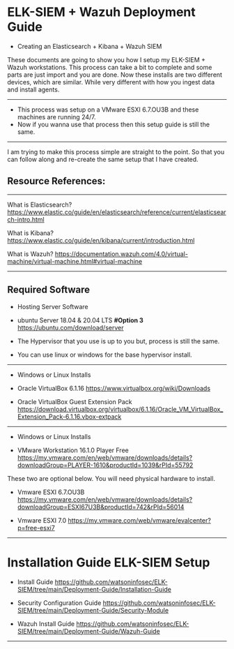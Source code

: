 # ELK-SIEM + Wazuh Deployment Guide

- Creating an Elasticsearch + Kibana + Wazuh SIEM 

These documents are going to show you how I setup my ELK-SIEM + Wazuh workstations. This process can take a bit to complete and some parts are just import and you are done. Now these installs are two different devices, which are similar. While very different with how you ingest data and install agents. 

-----------------------

- This process was setup on a VMware ESXI 6.7.OU3B  and these machines are running 24/7. 
- Now if you wanna use that process then this setup guide is still the same.

-----------------------



I am trying to make this process simple are straight to the point. So that you can follow along and re-create the same setup that I have created.

## Resource References:

-----------------------

What is Elasticsearch?
https://www.elastic.co/guide/en/elasticsearch/reference/current/elasticsearch-intro.html

What is Kibana?
https://www.elastic.co/guide/en/kibana/current/introduction.html

What is Wazuh? 
https://documentation.wazuh.com/4.0/virtual-machine/virtual-machine.html#virtual-machine

-----------------------

## Required Software


- Hosting Server Software 

- ubuntu Server 18.04 & 20.04 LTS **#Option 3**  https://ubuntu.com/download/server

- The Hypervisor that you use is up to you but, process is still the same.
- You can use linux or windows for the base hypervisor install.


-----------------------
- Windows or Linux Installs

- Oracle VirtualBox 6.1.16 https://www.virtualbox.org/wiki/Downloads

- Oracle VirtualBox Guest Extension Pack https://download.virtualbox.org/virtualbox/6.1.16/Oracle_VM_VirtualBox_Extension_Pack-6.1.16.vbox-extpack

-----------------------
- Windows or Linux Installs

- VMware Workstation 16.1.0 Player Free https://my.vmware.com/en/web/vmware/downloads/details?downloadGroup=PLAYER-1610&productId=1039&rPId=55792

These two are optional below.
You will need physical hardware to install.

- Vmware ESXI 6.7.OU3B https://my.vmware.com/en/web/vmware/downloads/details?downloadGroup=ESXI67U3B&productId=742&rPId=56014

- Vmware ESXI 7.0 https://my.vmware.com/web/vmware/evalcenter?p=free-esxi7

-----------------------
# Installation Guide ELK-SIEM Setup

- Install Guide https://github.com/watsoninfosec/ELK-SIEM/tree/main/Deployment-Guide/Installation-Guide

- Security Configuration Guide https://github.com/watsoninfosec/ELK-SIEM/tree/main/Deployment-Guide/Security-Module

- Wazuh Install Guide https://github.com/watsoninfosec/ELK-SIEM/tree/main/Deployment-Guide/Wazuh-Guide

-----------------------
